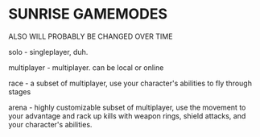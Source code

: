 # SUNRISE GAMEMODES
ALSO WILL PROBABLY BE CHANGED OVER TIME

solo - singleplayer, duh.

multiplayer - multiplayer. can be local or online

race - a subset of multiplayer, use your character's abilities to fly through stages

arena - highly customizable subset of multiplayer, use the movement to your advantage and rack up kills with weapon rings, shield attacks, and your character's abilities.
